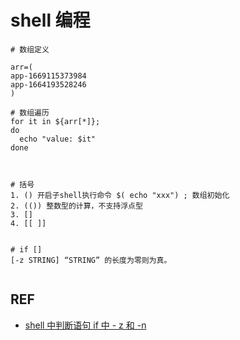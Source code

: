 # shell 编程



```
# 数组定义

arr=(
app-1669115373984
app-1664193528246
)

# 数组遍历
for it in ${arr[*]};
do
  echo "value: $it"
done



# 括号
1. () 开启子shell执行命令 $( echo "xxx") ; 数组初始化
2. (()) 整数型的计算，不支持浮点型
3. [] 
4. [[ ]]  


# if [] 
[-z STRING] “STRING” 的长度为零则为真。


```



## REF

- [shell 中判断语句 if 中 - z 和 -n](https://www.cnblogs.com/pugang/p/13167714.html)




